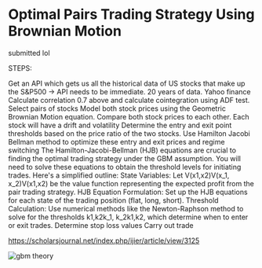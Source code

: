 # Optimal Pairs Trading Strategy Using Brownian Motion

submitted lol



STEPS:

Get an API which gets us all the historical data of US stocks that make up the S&P500 -> API needs to be immediate. 20 years of data. Yahoo finance
Calculate correlation 0.7 above and calculate cointegration using ADF test. Select pairs of stocks
Model both stock prices using the Geometric Brownian Motion equation. Compare both stock prices to each other. Each stock will have a drift and volatility
Determine the entry and exit point thresholds based on the price ratio of the two stocks. Use Hamilton Jacobi Bellman method to optimize these entry and exit prices and regime switching
The Hamilton-Jacobi-Bellman (HJB) equations are crucial to finding the optimal trading strategy under the GBM assumption. You will need to solve these equations to obtain the threshold levels for initiating trades. Here's a simplified outline:
State Variables: Let V(x1,x2)V(x_1, x_2)V(x1​,x2​) be the value function representing the expected profit from the pair trading strategy.
HJB Equation Formulation: Set up the HJB equations for each state of the trading position (flat, long, short).
Threshold Calculation: Use numerical methods like the Newton-Raphson method to solve for the thresholds k1,k2k_1, k_2k1​,k2​, which determine when to enter or exit trades.
Determine stop loss values
Carry out trade


https://scholarsjournal.net/index.php/ijier/article/view/3125


![gbm theory](https://github.com/user-attachments/assets/bdfe0b7e-09ae-4441-8090-5ad18ebe3381)
